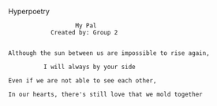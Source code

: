 
Hyperpoetry

                       My Pal
                Created by: Group 2
  

    Although the sun between us are impossible to rise again,

              I will always by your side

    Even if we are not able to see each other,

    In our hearts, there's still love that we mold together
  
